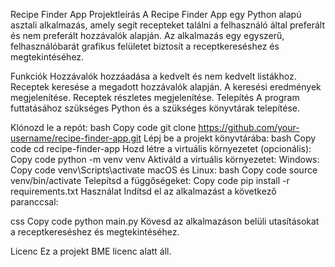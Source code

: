 Recipe Finder App
Projektleírás
A Recipe Finder App egy Python alapú asztali alkalmazás, amely segít recepteket találni a felhasználó által preferált és nem preferált hozzávalók alapján. Az alkalmazás egy egyszerű, felhasználóbarát grafikus felületet biztosít a receptkereséshez és megtekintéséhez.

Funkciók
Hozzávalók hozzáadása a kedvelt és nem kedvelt listákhoz.
Receptek keresése a megadott hozzávalók alapján.
A keresési eredmények megjelenítése.
Receptek részletes megjelenítése.
Telepítés
A program futtatásához szükséges Python és a szükséges könyvtárak telepítése.

Klónozd le a repót:
bash
Copy code
git clone https://github.com/your-username/recipe-finder-app.git
Lépj be a projekt könyvtárába:
bash
Copy code
cd recipe-finder-app
Hozd létre a virtuális környezetet (opcionális):
Copy code
python -m venv venv
Aktiváld a virtuális környezetet:
Windows:
Copy code
venv\Scripts\activate
macOS és Linux:
bash
Copy code
source venv/bin/activate
Telepítsd a függőségeket:
Copy code
pip install -r requirements.txt
Használat
Indítsd el az alkalmazást a következő paranccsal:

css
Copy code
python main.py
Kövesd az alkalmazáson belüli utasításokat a receptkereséshez és megtekintéséhez.

Licenc
Ez a projekt BME licenc alatt áll.
